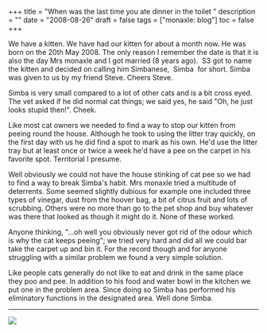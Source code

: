 +++
title = "When was the last time you ate dinner in the toilet "
description = ""
date = "2008-08-26"
draft = false
tags = ["monaxle: blog"]
toc = false
+++

We have a kitten. We have had our kitten for about a month now. He was born on the 20th May 2008. The only reason I remember the date is that it is also the day Mrs monaxle and I got married (8 years ago).  S3 got to name the kitten and decided on calling him Simbanese,  Simba  for short. Simba was given to us by my friend Steve. Cheers Steve.

Simba is very small compared to a lot of other cats and is a bit cross eyed. The vet asked if he did normal cat things; we said yes, he said "Oh, he just looks stupid then!". Cheek.

Like most cat owners we needed to find a way to stop our kitten from peeing round the house. Although he took to using the litter tray quickly, on the first day with us he did find a spot to mark as his own. He'd use the litter tray but at least once or twice a week he'd have a pee on the carpet in his favorite spot. Territorial I presume.

Well obviously we could not have the house stinking of cat pee so we had to find a way to break Simba's habit. Mrs monaxle tried a multitude of deterrents. Some seemed slightly dubious for example one included three types of vinegar, dust from the hoover bag, a bit of citrus fruit and lots of scrubbing. Others were no more than go to the pet shop and buy whatever was there that looked as though it might do it. None of these worked.

Anyone thinking, "...oh well you obviously never got rid of the odour which is why the cat keeps peeing"; we tried very hard and did all we could bar take the carpet up and bin it. For the record though and for anyone struggling with a similar problem we found a very simple solution.

Like people cats generally do not like to eat and drink in the same place they poo and pee. In addition to his food and water bowl in the kitchen we put one in the problem area. Since doing so Simba has performed his eliminatory functions in the designated area. Well done Simba.

---

<img style="display:block;margin:auto" src="https://i.ibb.co/LhZgXbXp/image.jpg">
